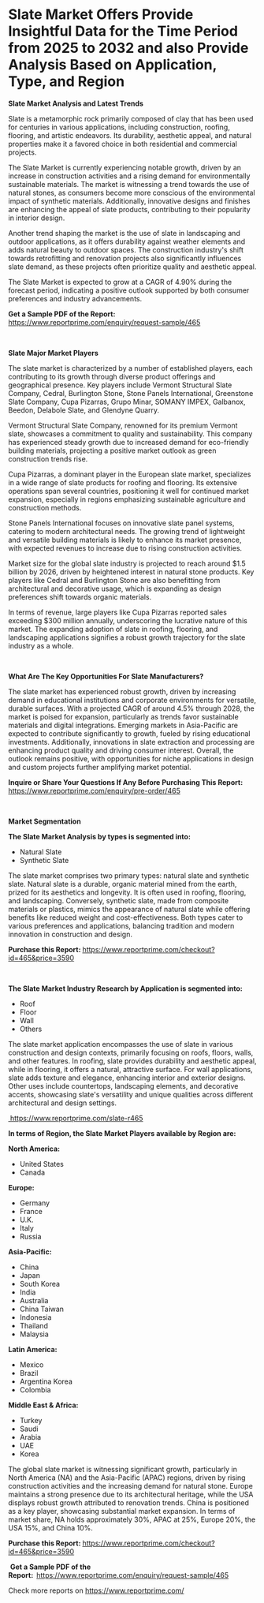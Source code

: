 <p><h1>Slate Market Offers Provide Insightful Data for the Time Period from 2025 to 2032 and also Provide Analysis Based on Application, Type, and Region</h1></p><p><strong>Slate Market Analysis and Latest Trends</strong></p>
<p><p>Slate is a metamorphic rock primarily composed of clay that has been used for centuries in various applications, including construction, roofing, flooring, and artistic endeavors. Its durability, aesthetic appeal, and natural properties make it a favored choice in both residential and commercial projects.</p><p>The Slate Market is currently experiencing notable growth, driven by an increase in construction activities and a rising demand for environmentally sustainable materials. The market is witnessing a trend towards the use of natural stones, as consumers become more conscious of the environmental impact of synthetic materials. Additionally, innovative designs and finishes are enhancing the appeal of slate products, contributing to their popularity in interior design.</p><p>Another trend shaping the market is the use of slate in landscaping and outdoor applications, as it offers durability against weather elements and adds natural beauty to outdoor spaces. The construction industry's shift towards retrofitting and renovation projects also significantly influences slate demand, as these projects often prioritize quality and aesthetic appeal.</p><p>The Slate Market is expected to grow at a CAGR of 4.90% during the forecast period, indicating a positive outlook supported by both consumer preferences and industry advancements.</p></p>
<p><strong>Get a Sample PDF of the Report:&nbsp;</strong> <a href="https://www.reportprime.com/enquiry/request-sample/465?utm_campaign=2743&utm_medium=2&utm_source=Github&utm_content=ia&utm_term=18032025&utm_id=slate">https://www.reportprime.com/enquiry/request-sample/465</a></p>
<p>&nbsp;</p>
<p><strong>Slate Major Market Players</strong></p>
<p><p>The slate market is characterized by a number of established players, each contributing to its growth through diverse product offerings and geographical presence. Key players include Vermont Structural Slate Company, Cedral, Burlington Stone, Stone Panels International, Greenstone Slate Company, Cupa Pizarras, Grupo Minar, SOMANY IMPEX, Galbanox, Beedon, Delabole Slate, and Glendyne Quarry.</p><p>Vermont Structural Slate Company, renowned for its premium Vermont slate, showcases a commitment to quality and sustainability. This company has experienced steady growth due to increased demand for eco-friendly building materials, projecting a positive market outlook as green construction trends rise.</p><p>Cupa Pizarras, a dominant player in the European slate market, specializes in a wide range of slate products for roofing and flooring. Its extensive operations span several countries, positioning it well for continued market expansion, especially in regions emphasizing sustainable agriculture and construction methods.</p><p>Stone Panels International focuses on innovative slate panel systems, catering to modern architectural needs. The growing trend of lightweight and versatile building materials is likely to enhance its market presence, with expected revenues to increase due to rising construction activities.</p><p>Market size for the global slate industry is projected to reach around $1.5 billion by 2026, driven by heightened interest in natural stone products. Key players like Cedral and Burlington Stone are also benefitting from architectural and decorative usage, which is expanding as design preferences shift towards organic materials.</p><p>In terms of revenue, large players like Cupa Pizarras reported sales exceeding $300 million annually, underscoring the lucrative nature of this market. The expanding adoption of slate in roofing, flooring, and landscaping applications signifies a robust growth trajectory for the slate industry as a whole.</p></p>
<p>&nbsp;</p>
<p><strong>What Are The Key Opportunities For Slate Manufacturers?</strong></p>
<p><p>The slate market has experienced robust growth, driven by increasing demand in educational institutions and corporate environments for versatile, durable surfaces. With a projected CAGR of around 4.5% through 2028, the market is poised for expansion, particularly as trends favor sustainable materials and digital integrations. Emerging markets in Asia-Pacific are expected to contribute significantly to growth, fueled by rising educational investments. Additionally, innovations in slate extraction and processing are enhancing product quality and driving consumer interest. Overall, the outlook remains positive, with opportunities for niche applications in design and custom projects further amplifying market potential.</p></p>
<p><strong>Inquire or Share Your Questions If Any Before Purchasing This Report:</strong> <a href="https://www.reportprime.com/enquiry/pre-order/465?utm_campaign=2743&utm_medium=2&utm_source=Github&utm_content=ia&utm_term=18032025&utm_id=slate">https://www.reportprime.com/enquiry/pre-order/465</a></p>
<p>&nbsp;</p>
<p><strong>Market Segmentation</strong></p>
<p><strong>The Slate Market Analysis by types is segmented into:</strong></p>
<p><ul><li>Natural Slate</li><li>Synthetic Slate</li></ul></p>
<p><p>The slate market comprises two primary types: natural slate and synthetic slate. Natural slate is a durable, organic material mined from the earth, prized for its aesthetics and longevity. It is often used in roofing, flooring, and landscaping. Conversely, synthetic slate, made from composite materials or plastics, mimics the appearance of natural slate while offering benefits like reduced weight and cost-effectiveness. Both types cater to various preferences and applications, balancing tradition and modern innovation in construction and design.</p></p>
<p><strong>Purchase this Report:&nbsp;</strong><a href="https://www.reportprime.com/checkout?id=465&price=3590&utm_campaign=2743&utm_medium=2&utm_source=Github&utm_content=ia&utm_term=18032025&utm_id=slate">https://www.reportprime.com/checkout?id=465&price=3590</a></p>
<p>&nbsp;</p>
<p><strong>The Slate Market Industry Research by Application is segmented into:</strong></p>
<p><ul><li>Roof</li><li>Floor</li><li>Wall</li><li>Others</li></ul></p>
<p><p>The slate market application encompasses the use of slate in various construction and design contexts, primarily focusing on roofs, floors, walls, and other features. In roofing, slate provides durability and aesthetic appeal, while in flooring, it offers a natural, attractive surface. For wall applications, slate adds texture and elegance, enhancing interior and exterior designs. Other uses include countertops, landscaping elements, and decorative accents, showcasing slate's versatility and unique qualities across different architectural and design settings.</p></p>
<p><a href="https://www.reportprime.com/slate-r465?utm_campaign=2743&utm_medium=2&utm_source=Github&utm_content=ia&utm_term=18032025&utm_id=slate">&nbsp;https://www.reportprime.com/slate-r465</a></p>
<p><strong>In terms of Region, the Slate Market Players available by Region are:</strong></p>
<p>
    <p> <strong> North America: </strong>
        <ul>
            <li>United States</li>
            <li>Canada</li>
        </ul>
        </p> 
    <p> <strong> Europe: </strong>
        <ul>
            <li>Germany</li>
            <li>France</li>
            <li>U.K.</li>
            <li>Italy</li>
            <li>Russia</li>
        </ul>
        </p> 
    <p> <strong> Asia-Pacific: </strong>
        <ul>
            <li>China</li>
            <li>Japan</li>
            <li>South Korea</li>
            <li>India</li>
            <li>Australia</li>
            <li>China Taiwan</li>
            <li>Indonesia</li>
            <li>Thailand</li>
            <li>Malaysia</li>
        </ul>
        </p> 
    <p> <strong> Latin America: </strong>
        <ul>
            <li>Mexico</li>
            <li>Brazil</li>
            <li>Argentina Korea</li>
            <li>Colombia</li>
        </ul>
        </p> 
    <p> <strong> Middle East & Africa: </strong>
        <ul>
            <li>Turkey</li>
            <li>Saudi</li>
            <li>Arabia</li>
            <li>UAE</li>
            <li>Korea</li>
        </ul>
    </p>
    </p>
<p><p>The global slate market is witnessing significant growth, particularly in North America (NA) and the Asia-Pacific (APAC) regions, driven by rising construction activities and the increasing demand for natural stone. Europe maintains a strong presence due to its architectural heritage, while the USA displays robust growth attributed to renovation trends. China is positioned as a key player, showcasing substantial market expansion. In terms of market share, NA holds approximately 30%, APAC at 25%, Europe 20%, the USA 15%, and China 10%.</p></p>
<p><strong>Purchase this Report: </strong><a href="https://www.reportprime.com/checkout?id=465&price=3590&utm_campaign=2743&utm_medium=2&utm_source=Github&utm_content=ia&utm_term=18032025&utm_id=slate">https://www.reportprime.com/checkout?id=465&price=3590</a></p>
<p>&nbsp;<strong>Get a Sample PDF of the Report:&nbsp;&nbsp;</strong><a href="https://www.reportprime.com/enquiry/request-sample/465?utm_campaign=2743&utm_medium=2&utm_source=Github&utm_content=ia&utm_term=18032025&utm_id=slate">https://www.reportprime.com/enquiry/request-sample/465</a></p>
<p><strong></strong></p>
<p>Check more reports on <a href="https://www.reportprime.com/?utm_campaign=2743&utm_medium=2&utm_source=Github&utm_content=ia&utm_term=18032025&utm_id=slate">https://www.reportprime.com/</a></p>